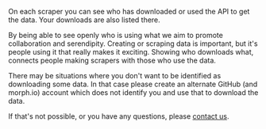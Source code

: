 On each scraper you can see who has downloaded or used the API to get the data.
Your downloads are also listed there.

By being able to see openly who is using what we aim to promote collaboration and serendipity.
Creating or scraping data is important, but it's people using it that really makes it exciting. Showing who downloads what, connects people making scrapers with those who use the data.

There may be situations where you don't want to be identified as downloading some data. In that case please create an alternate GitHub (and morph.io) account which does not identify you and use that to download the data.

If that's not possible, or you have any questions, please [contact us](mailto:contact@oaf.org.au).
